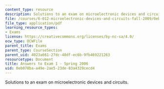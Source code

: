 ```yaml
---
content_type: resource
description: Solutions to an exam on microelectronic devices and circuits.
file: /courses/6-012-microelectronic-devices-and-circuits-fall-2009/0eb078baa49e2ae523de83a4329cecd4_MIT6_012F09_exam1_s06_sol.pdf
file_type: application/pdf
learning_resource_types:
- Exams
license: https://creativecommons.org/licenses/by-nc-sa/4.0/
ocw_type: OCWFile
parent_title: Exams
parent_type: CourseSection
parent_uid: 4023a661-27dc-40df-ec6b-9fb469221263
resourcetype: Document
title: Answers to Exam 1 - Spring 2006
uid: 0eb078ba-a49e-2ae5-23de-83a4329cecd4
---
```

Solutions to an exam on microelectronic devices and circuits.